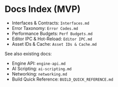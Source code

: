 # Docs Index (MVP)

- Interfaces & Contracts: `Interfaces.md`
- Error Taxonomy: `Error Codes.md`
- Performance Budgets: `Perf Budgets.md`
- Editor IPC & Hot-Reload: `Editor IPC.md`
- Asset IDs & Cache: `Asset IDs & Cache.md`

See also existing docs:
- Engine API: `engine-api.md`
- AI Scripting: `ai-scripting.md`
- Networking: `networking.md`
- Build Quick Reference: `BUILD_QUICK_REFERENCE.md`

